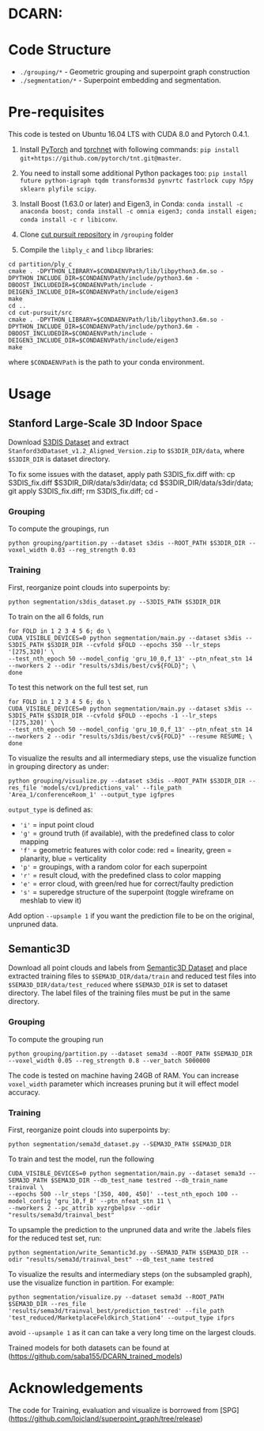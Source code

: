 # DCARN: 


# Code Structure
* `./grouping/*` -  Geometric grouping and superpoint graph construction
* `./segmentation/*` - Superpoint embedding and segmentation.

# Pre-requisites
This code is tested on Ubuntu 16.04 LTS with CUDA 8.0 and Pytorch 0.4.1.
1. Install [PyTorch](https://pytorch.org) and [torchnet](https://github.com/pytorch/tnt) with following commands: `pip install git+https://github.com/pytorch/tnt.git@master`.

2. You need to install some additional Python packages too: `pip install future python-igraph tqdm transforms3d pynvrtc fastrlock cupy h5py sklearn plyfile scipy`.

3. Install Boost (1.63.0 or later) and Eigen3, in Conda: `conda install -c anaconda boost; conda install -c omnia eigen3; conda install eigen; conda install -c r libiconv`.

4. Clone [cut pursuit repository](https://github.com/loicland/cut-pursuit) in `/grouping` folder

5. Compile the ```libply_c``` and ```libcp``` libraries:
```
cd partition/ply_c
cmake . -DPYTHON_LIBRARY=$CONDAENVPath/lib/libpython3.6m.so -DPYTHON_INCLUDE_DIR=$CONDAENVPath/include/python3.6m -DBOOST_INCLUDEDIR=$CONDAENVPath/include -DEIGEN3_INCLUDE_DIR=$CONDAENVPath/include/eigen3
make
cd ..
cd cut-pursuit/src
cmake . -DPYTHON_LIBRARY=$CONDAENVPath/lib/libpython3.6m.so -DPYTHON_INCLUDE_DIR=$CONDAENVPath/include/python3.6m -DBOOST_INCLUDEDIR=$CONDAENVPath/include -DEIGEN3_INCLUDE_DIR=$CONDAENVPath/include/eigen3
make
```
where `$CONDAENVPath` is the path to your conda environment. 


# Usage
## Stanford Large-Scale 3D Indoor Space
Download [S3DIS Dataset](http://buildingparser.stanford.edu/dataset.html) and extract `Stanford3dDataset_v1.2_Aligned_Version.zip` to `$S3DIR_DIR/data`, where `$S3DIR_DIR` is dataset directory.

To fix some issues with the dataset, apply path S3DIS_fix.diff with: cp S3DIS_fix.diff $S3DIR_DIR/data/s3dir/data; cd $S3DIR_DIR/data/s3dir/data; git apply S3DIS_fix.diff; rm S3DIS_fix.diff; cd -

### Grouping

To compute the groupings, run

```python grouping/partition.py --dataset s3dis --ROOT_PATH $S3DIR_DIR --voxel_width 0.03 --reg_strength 0.03```

### Training

First, reorganize point clouds into superpoints by:

```python segmentation/s3dis_dataset.py --S3DIS_PATH $S3DIR_DIR```

To train on the all 6 folds, run
```
for FOLD in 1 2 3 4 5 6; do \
CUDA_VISIBLE_DEVICES=0 python segmentation/main.py --dataset s3dis --S3DIS_PATH $S3DIR_DIR --cvfold $FOLD --epochs 350 --lr_steps '[275,320]' \
--test_nth_epoch 50 --model_config 'gru_10_0,f_13' --ptn_nfeat_stn 14 --nworkers 2 --odir "results/s3dis/best/cv${FOLD}"; \
done
```


To test this network on the full test set, run
```
for FOLD in 1 2 3 4 5 6; do \
CUDA_VISIBLE_DEVICES=0 python segmentation/main.py --dataset s3dis --S3DIS_PATH $S3DIR_DIR --cvfold $FOLD --epochs -1 --lr_steps '[275,320]' \
--test_nth_epoch 50 --model_config 'gru_10_0,f_13' --ptn_nfeat_stn 14 --nworkers 2 --odir "results/s3dis/best/cv${FOLD}" --resume RESUME; \
done
```

To visualize the results and all intermediary steps, use the visualize function in grouping directory as under:
```
python grouping/visualize.py --dataset s3dis --ROOT_PATH $S3DIR_DIR --res_file 'models/cv1/predictions_val' --file_path 'Area_1/conferenceRoom_1' --output_type igfpres
```

```output_type``` is defined as:
- ```'i'``` = input point cloud
- ```'g'``` = ground truth (if available), with the predefined class to color mapping
- ```'f'``` = geometric features with color code: red = linearity, green = planarity, blue = verticality
- ```'p'``` = groupings, with a random color for each superpoint
- ```'r'``` = result cloud, with the predefined class to color mapping
- ```'e'``` = error cloud, with green/red hue for correct/faulty prediction 
- ```'s'``` = superedge structure of the superpoint (toggle wireframe on meshlab to view it)

Add option ```--upsample 1``` if you want the prediction file to be on the original, unpruned data.


## Semantic3D
Download all point clouds and labels from [Semantic3D Dataset](http://www.semantic3d.net/) and place extracted training files to `$SEMA3D_DIR/data/train` and reduced test files into `$SEMA3D_DIR/data/test_reduced` where `$SEMA3D_DIR` is set to dataset directory. The label files of the training files must be put in the same directory.

### Grouping

To compute the grouping run

```python grouping/partition.py --dataset sema3d --ROOT_PATH $SEMA3D_DIR --voxel_width 0.05 --reg_strength 0.8 --ver_batch 5000000```

The code is tested on machine having 24GB of RAM. You can increase ```voxel_width``` parameter which increases pruning but it will effect model accuracy.

### Training

First, reorganize point clouds into superpoints by:

```python segmentation/sema3d_dataset.py --SEMA3D_PATH $SEMA3D_DIR```

To train and test the model, run the following
```
CUDA_VISIBLE_DEVICES=0 python segmentation/main.py --dataset sema3d --SEMA3D_PATH $SEMA3D_DIR --db_test_name testred --db_train_name trainval \
--epochs 500 --lr_steps '[350, 400, 450]' --test_nth_epoch 100 --model_config 'gru_10,f_8' --ptn_nfeat_stn 11 \
--nworkers 2 --pc_attrib xyzrgbelpsv --odir "results/sema3d/trainval_best"
```
To upsample the prediction to the unpruned data and write the .labels files for the reduced test set, run:

```python segmentation/write_Semantic3d.py --SEMA3D_PATH $SEMA3D_DIR --odir "results/sema3d/trainval_best" --db_test_name testred```

To visualize the results and intermediary steps (on the subsampled graph), use the visualize function in partition. For example:
```
python segmentation/visualize.py --dataset sema3d --ROOT_PATH $SEMA3D_DIR --res_file 'results/sema3d/trainval_best/prediction_testred' --file_path 'test_reduced/MarketplaceFeldkirch_Station4' --output_type ifprs
```

avoid ```--upsample 1``` as it can can take a very long time on the largest clouds.

Trained models for both datasets can be found at (https://github.com/saba155/DCARN_trained_models)

# Acknowledgements
The code for Training, evaluation and visualize is borrowed from [SPG] (https://github.com/loicland/superpoint_graph/tree/release)

